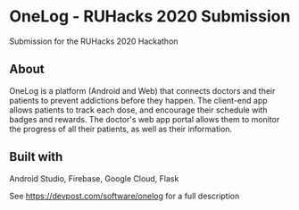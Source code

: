 # OneLog - RUHacks 2020 Submission
Submission for the RUHacks 2020 Hackathon
## About
OneLog is a platform (Android and Web) that connects doctors and their patients to prevent addictions
before they happen. The client-end app allows patients to track each dose, and encourage
their schedule with badges and rewards. The doctor's web app portal allows them to monitor
the progress of all their patients, as well as their information.
## Built with
Android Studio, Firebase, Google Cloud, Flask

See https://devpost.com/software/onelog for a full description 
